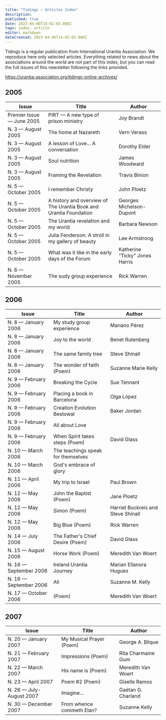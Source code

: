 ```yaml
---
title: "Tidings — Articles Index"
description:
published: true
date: 2023-04-06T14:02:03.086Z
tags: index, article
editor: markdown
dateCreated: 2023-04-06T14:02:03.086Z
---
```


Tidings is a regular publication from International Urantia Association. We reproduce here only selected articles. Everything related to news about the associations around the world are not part of this index, but you can read the full issues of this newsletter following the links provided.

https://urantia-association.org/tidings-online-archives/

## 2005

| Issue | Title                                                    | Author                  |
| ----- | -------------------------------------------------------- | ----------------------- |
Premier Issue — June 2005 | PIRT — A new type of prison ministry | Joy Brandt
N. 3 — August 2005 | The home at Nazareth | Vern Verass
N. 3 — August 2005 | A lesson of Love... A conversation | Dorothy Elder
N. 3 — August 2005 | Soul nutrition | James Woodward
N. 3 — August 2005 | Framing the Revelation | Travis Binion
N. 5 — October 2005 | I remember Christy | John Ploetz
N. 5 — October 2005 | A history and overview of The Urantia Book and Urantia Foundation | Georges Michelson-Dupont
N. 5 — October 2005 | The Urantia revelation and my world | Barbara Newson
N. 5 — October 2005 | Julia Fenderson: A stroll in my gallery of beauty | Lee Armstrong
N. 5 — October 2005 | What was it like in the early days of the Forum | Katherine “Ticky” Jones Harris
N. 6 — November 2005 | The sudy group experience | Rick Warren

## 2006

| Issue | Title                                                    | Author                  |
| ----- | -------------------------------------------------------- | ----------------------- |
N. 8 — January 2006 | My study group experience | Mariano Pérez
N. 8 — January 2006 | Joy to the world | Benet Rutenberg
N. 8 — January 2006 | The same family tree | Steve Shinall
N. 8 — January 2006 | The wonder of faith (Poem) | Suzanne Marie Kelly
N. 9 — February 2006 | Breaking the Cycle | Sue Tennant
N. 9 — February 2006 | Placing a book in Barcelona | Olga López
N. 9 — February 2006 | Creation Evolution Bestowal | Baker Jordan
N. 9 — February 2006 | All about Love | 
N. 9 — February 2006 | When Spirit takes steps (Poem) | David Glass
N. 10 — March 2006 | The teachings speak for themselves | 
N. 10 — March 2006 | God's embrace of glory | 
N. 11 — April 2006 | My trip to Israel | Paul Brown
N. 12 — May 2006 | John the Baptist (Poem) | Jane Ploetz
N. 12 — May 2006 | Simon (Poem) | Harriet Buckreis and Steve Shinall
N. 12 — May 2006 | Big Blue (Poem) | Rick Warren
N. 14 — July 2006 | The Father's Chief Desire (Poem) | David Glass
N. 15 — August 2006 | Horse Work (Poem) | Meredith Van Woert
N. 16 — September 2006 | Ireland Urantia Journey | Marian Ellanora Hugues
N. 16 — September 2006 | All | Suzanne M. Kelly
N. 17 — October 2006 | (Poem) | Meredith Van Woert


## 2007

| Issue | Title                                                    | Author                  |
| ----- | -------------------------------------------------------- | ----------------------- |
N. 20 — January 2007 | My Musical Prayer (Poem) | George A. Bilque
N. 21 — February 2007 | Impressions (Poem) | Rita Charmaine Gum
N. 22 — March 2007 | His name is (Poem) | Meredith Van Woert
N. 23 — April 2007 | Poem #2 (Poem) | Giselle Ramos
N. 26 — July-August 2007 | Imagine... | Gaétan G. Charland
N. 30 — December 2007 | From whence commeth Elan? | Suzanne Kelly
